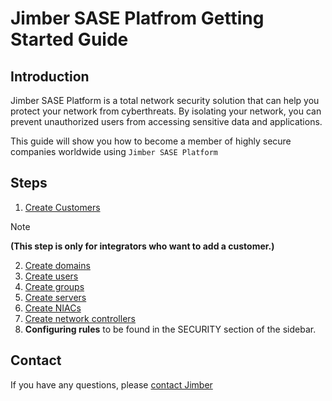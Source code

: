 # Jimber SASE Platfrom Getting Started Guide

## Introduction

Jimber SASE Platform is a total network security solution that can help you protect your network from cyberthreats. By isolating your network, you can prevent unauthorized users from accessing sensitive data and applications.

This guide will show you how to become a member of highly secure companies worldwide using `Jimber SASE Platform`


## Steps

1. [Create Customers](./company/customers/customers)
> [!NOTE]
> **(This step is only for integrators who want to add a customer.)**
2. [Create domains](./company/domains/domains)
3. [Create users](./company/users/users)
4. [Create groups](./company/groups/groups)
5. [Create servers](./devices/servers/servers)
6. [Create NIACs](./devices/niacs/niacs)
7. [Create network controllers](./devices/networkcontrollers/networkcontrollers)
8. **Configuring rules** to be found in the SECURITY section of the sidebar.


## Contact

If you have any questions, please [contact Jimber](./contact/index)
